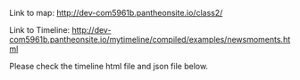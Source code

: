 Link to map: http://dev-com5961b.pantheonsite.io/class2/

Link to Timeline: http://dev-com5961b.pantheonsite.io/mytimeline/compiled/examples/newsmoments.html

Please check the timeline html file and json file below.
